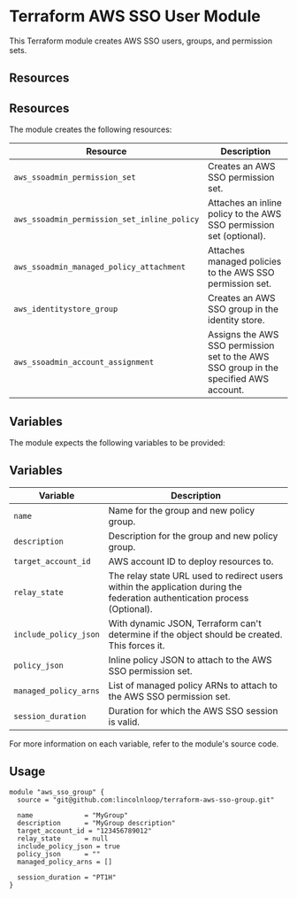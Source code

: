 # Terraform AWS SSO User Module

This Terraform module creates AWS SSO users, groups, and permission sets.

## Resources

## Resources

The module creates the following resources:

| Resource                                           | Description                                                                                       |
|----------------------------------------------------|---------------------------------------------------------------------------------------------------|
| `aws_ssoadmin_permission_set`                      | Creates an AWS SSO permission set.                                                                |
| `aws_ssoadmin_permission_set_inline_policy`        | Attaches an inline policy to the AWS SSO permission set (optional).                               |
| `aws_ssoadmin_managed_policy_attachment`           | Attaches managed policies to the AWS SSO permission set.                                          |
| `aws_identitystore_group`                          | Creates an AWS SSO group in the identity store.                                                   |
| `aws_ssoadmin_account_assignment`                  | Assigns the AWS SSO permission set to the AWS SSO group in the specified AWS account.             |


## Variables

The module expects the following variables to be provided:

## Variables

| Variable               | Description                                                                                                      |
|------------------------|------------------------------------------------------------------------------------------------------------------|
| `name`                 | Name for the group and new policy group.                                                                          |
| `description`          | Description for the group and new policy group.                                                                   |
| `target_account_id`    | AWS account ID to deploy resources to.                                                                            |
| `relay_state`          | The relay state URL used to redirect users within the application during the federation authentication process (Optional). |
| `include_policy_json`  | With dynamic JSON, Terraform can't determine if the object should be created. This forces it.                    |
| `policy_json`          | Inline policy JSON to attach to the AWS SSO permission set.                                                      |
| `managed_policy_arns`  | List of managed policy ARNs to attach to the AWS SSO permission set.                                             |
| `session_duration`     | Duration for which the AWS SSO session is valid.                                                                 |


For more information on each variable, refer to the module's source code.

## Usage

```hcl
module "aws_sso_group" {
  source = "git@github.com:lincolnloop/terraform-aws-sso-group.git"

  name             = "MyGroup"
  description      = "MyGroup description"
  target_account_id = "123456789012"
  relay_state      = null
  include_policy_json = true
  policy_json      = ""
  managed_policy_arns = []

  session_duration = "PT1H"
}


